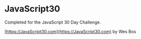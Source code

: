 # JavaScript30

Completed for the JavaScript 30 Day Challenge. 

[https://JavaScript30.com](https://JavaScript30.com) by Wes Bos